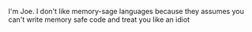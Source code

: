 I'm Joe.
I don't like memory-sage languages because they assumes you can't write memory safe code and treat you like an idiot
